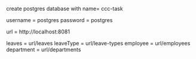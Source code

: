 create postgres database with name= ccc-task

username = postgres
password = postgres 

url = http://localhost:8081

leaves = url/leaves
leaveType = url/leave-types
employee = url/employees
department = url/departments